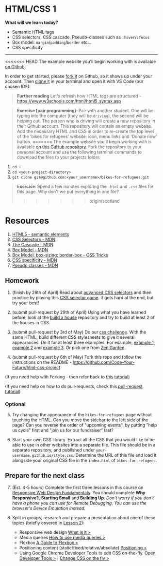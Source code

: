 # HTML/CSS 1
**What will we learn today?**
- Semantic HTML tags
- CSS selectors, CSS cascade, Pseudo-classes such as `:hover`/`:focus`
- Box model: `margin`/`padding`/`border` etc...
- CSS specificity
---


<<<<<<< HEAD
The example website you'll begin working with is available [on Github](https://github.com/Code-Your-Future/bikes-for-refugees).

In order to get started, please [fork it](https://help.github.com/articles/fork-a-repo/) on Github, so it shows up under your account. Then [clone it](https://help.github.com/articles/cloning-a-repository/) in your terminal and open it with VS Code (our chosen IDE).

> **Further reading** Let's refresh how HTML tags are structured - https://www.w3schools.com/html/html5_syntax.asp

> **Exercise (pair programming)**: Pair with another student. One will be typing into the computer (they will be `driving`), the second will be helping out. The person who is driving will create a new repository in their Github account. This repository will contain an empty website. Add the necessary HTML and CSS in order to re-create the top level of the 'bikes for refugees' website: icon, menu links and 'Donate now' button.
=======
The example website you'll begin working with is available [on this GitHub repository](https://github.com/Code-Your-Future/bikes-for-refugees). Fork the repository to your personal account and use the following terminal commands to download the files to your projects folder.

1. `cd ~`
2. `cd <your-project-directory>`
3. `git clone git@github.com:<your_username>/bikes-for-refugees.git`

> **Exercise**: Spend a few minutes exploring the `.html` and `.css` files for this page. Why don't we put everything in one file?
>>>>>>> origin/scotland





# Resources
1. [HTML5 - semantic elements](https://developer.mozilla.org/en/docs/Web/Guide/HTML/HTML5)
2. [CSS Selectors - MDN](https://developer.mozilla.org/en-US/docs/Web/CSS/CSS_Selectors)
3. [The Cascade - MDN](https://developer.mozilla.org/en-US/docs/Web/CSS/Cascade)
4. [Box Model - MDN](https://developer.mozilla.org/en-US/docs/Learn/CSS/Introduction_to_CSS/Box_model)
5. [Box Model, box-sizing: border-box - CSS Tricks](https://css-tricks.com/international-box-sizing-awareness-day/)
5. [CSS specificity - MDN](https://developer.mozilla.org/en/docs/Web/CSS/Specificity)
6. [Pseudo classes - MDN](https://developer.mozilla.org/en-US/docs/Web/CSS/Pseudo-classes)

## Homework

1. (finish by 26th of April) Read about [advanced CSS selectors](http://learn.shayhowe.com/advanced-html-css/complex-selectors/) and then practice by playing this [CSS selector game](https://flukeout.github.io/). It gets hard at the end, but try your best!

2. (submit pull-request by 29th of April) Using what you have learned before, look at the [build a house](https://github.com/Code-Your-Future/build-a-house) repository and try to build at least 2 of the houses in CSS.

3. (submit pull-request by 3rd of May) Do our [css challenge](https://github.com/Code-Your-Future/css-challenge). With the same HTML, build different CSS stylesheets to give it several appearances. Do it for at least three examples. For example, [example 1](http://www.csszengarden.com/214/), [example 2](http://www.csszengarden.com/216/) and [example 3](http://www.csszengarden.com/217/). Or pick one from [Zen Garden](http://www.csszengarden.com/).

4. (submit pull-request by 6th of May) Fork this repo and follow the instructions on the README - https://github.com/Code-Your-Future/html-css-project

(If you need help with Forking - then refer back to [this tutorial](https://help.github.com/articles/fork-a-repo/))

(If you need help on how to do pull-requests, check this [pull-request tutorial](https://yangsu.github.io/pull-request-tutorial/))

### Optional

5. Try changing the appearance of the `bikes-for-refugees` page without touching the HTML. Can you move the sidebar to the left side of the page? Can you reverse the order of "upcoming events", by putting "help us cycle" first and "join us for our fundraiser" last?

6. Start your own CSS library. Extract all the CSS that you would like to be able to use in other websites into a separate file. This file should be in a separate repository, and published under `your-username.github.io/style.css`. Determine the URL of this file and load it alongside your original CSS file in the `index.html` of `bikes-for-refugees`.

## Prepare for the next class
7. (Est. 4-5 hours) Complete the first three lessons in this course on [Responsive Web Design Fundamentals](https://www.udacity.com/course/responsive-web-design-fundamentals--ud893). You should complete **Why Responsive?**, **Starting Small** and **Building Up**. *Don't worry if you don't have a phone you can use for Remote Debugging. You can use the browser's Device Emulation instead.*

8. Split in groups, research and prepare a presentation about one of these topics (briefly covered in [Lesson 2](https://code-your-future.github.io/syllabus-london/html-css/lesson2.html)):

    - Responsive web design [What is it >](https://responsivedesign.is/)
    - Media queries [How to use media queries >](https://www.smashingmagazine.com/2010/07/how-to-use-css3-media-queries-to-create-a-mobile-version-of-your-website/)
    - Flexbox [A Guide to Flexbox >](https://css-tricks.com/snippets/css/a-guide-to-flexbox/)
    - Positioning content (static/fixed/relative/absolute) [Positioning >](https://css-tricks.com/almanac/properties/p/position/)
    - Using Google Chrome Developer Tools to edit CSS on-the-fly. [Open Developer Tools >](https://developers.google.com/web/tools/chrome-devtools/) | [Change CSS on the fly >](https://developers.google.com/web/tools/chrome-devtools/inspect-styles/)
